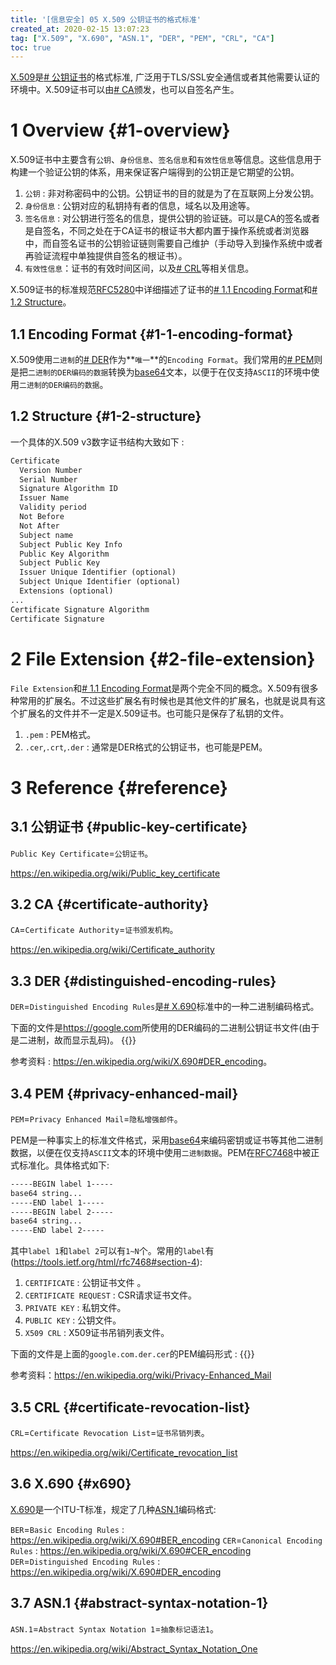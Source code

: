 ```yaml
---
title: '[信息安全] 05 X.509 公钥证书的格式标准'
created_at: 2020-02-15 13:07:23
tag: ["X.509", "X.690", "ASN.1", "DER", "PEM", "CRL", "CA"]
toc: true
---
```


[X.509][X.509]是[# 公钥证书](#public-key-certificate)的格式标准, 广泛用于TLS/SSL安全通信或者其他需要认证的环境中。X.509证书可以由[# CA](#certificate-authority)颁发，也可以自签名产生。

# 1 Overview {#1-overview}

X.509证书中主要含有`公钥`、`身份信息`、`签名信息`和`有效性信息`等信息。这些信息用于构建一个验证公钥的体系，用来保证客户端得到的公钥正是它期望的公钥。

1. `公钥` : 非对称密码中的公钥。公钥证书的目的就是为了在互联网上分发公钥。
2. `身份信息` : 公钥对应的私钥持有者的信息，域名以及用途等。
3. `签名信息` : 对公钥进行签名的信息，提供公钥的验证链。可以是CA的签名或者是自签名，不同之处在于CA证书的根证书大都内置于操作系统或者浏览器中，而自签名证书的公钥验证链则需要自己维护（手动导入到操作系统中或者再验证流程中单独提供自签名的根证书）。
4. `有效性信息`：证书的有效时间区间，以及[# CRL](#certificate-revocation-list)等相关信息。

X.509证书的标准规范[RFC5280][rfc5280]中详细描述了证书的[# 1.1 Encoding Format](#1-1-encoding-format)和[# 1.2 Structure](#1-2-structure)。


## 1.1 Encoding Format {#1-1-encoding-format}

X.509使用`二进制`的[# DER](#distinguished-encoding-rules)作为**`唯一`**的`Encoding Format`。我们常用的[# PEM](#privacy-enhanced-mail)则是把`二进制的DER编码的数据`转换为[base64][base64]文本，以便于在仅支持`ASCII`的环境中使用`二进制的DER编码的数据`。

## 1.2 Structure {#1-2-structure}

一个具体的X.509 v3数字证书结构大致如下 : 

```txt
Certificate
  Version Number
  Serial Number
  Signature Algorithm ID
  Issuer Name
  Validity period
  Not Before
  Not After
  Subject name
  Subject Public Key Info
  Public Key Algorithm
  Subject Public Key
  Issuer Unique Identifier (optional)
  Subject Unique Identifier (optional)
  Extensions (optional)
...
Certificate Signature Algorithm
Certificate Signature
```

# 2 File Extension {#2-file-extension}

`File Extension`和[# 1.1 Encoding Format](#1-1-encoding-format)是两个完全不同的概念。X.509有很多种常用的扩展名。不过这些扩展名有时候也是其他文件的扩展名，也就是说具有这个扩展名的文件并不一定是X.509证书。也可能只是保存了私钥的文件。

1. `.pem` : PEM格式。
2. `.cer`,`.crt`,`.der` : 通常是DER格式的公钥证书，也可能是PEM。

# 3 Reference {#reference}

## 3.1 公钥证书 {#public-key-certificate}

`Public Key Certificate`=`公钥证书`。

<https://en.wikipedia.org/wiki/Public_key_certificate>


## 3.2 CA {#certificate-authority}

`CA`=`Certificate Authority`=`证书颁发机构`。

<https://en.wikipedia.org/wiki/Certificate_authority>


## 3.3 DER {#distinguished-encoding-rules}

`DER`=`Distinguished Encoding Rules`是[# X.690](#x690)标准中的一种二进制编码格式。

下面的文件是<https://google.com>所使用的DER编码的二进制公钥证书文件(由于是二进制，故而显示乱码)。
{{<highlight-file file="google.com.der.cer" lang="txt">}}

参考资料 : <https://en.wikipedia.org/wiki/X.690#DER_encoding>。


## 3.4 PEM {#privacy-enhanced-mail}

`PEM`=`Privacy Enhanced Mail`=`隐私增强邮件`。

PEM是一种事实上的标准文件格式，采用[base64][base64]来编码密钥或证书等其他二进制数据，以便在仅支持`ASCII`文本的环境中使用`二进制数据`。PEM在[RFC7468][rfc7468]中被正式标准化。具体格式如下:

```txt
-----BEGIN label 1-----
base64 string...
-----END label 1-----
-----BEGIN label 2-----
base64 string...
-----END label 2-----
```

其中`label 1`和`label 2`可以有`1~N`个。常用的`label`有(<https://tools.ietf.org/html/rfc7468#section-4>):

1. `CERTIFICATE` : 公钥证书文件 。
2. `CERTIFICATE REQUEST` : CSR请求证书文件。
3. `PRIVATE KEY` : 私钥文件。
4. `PUBLIC KEY` : 公钥文件。
5. `X509 CRL` : X509证书吊销列表文件。

下面的文件是上面的`google.com.der.cer`的PEM编码形式 :
{{<highlight-file file="google.com.pem.cer" lang="txt">}}

参考资料：<https://en.wikipedia.org/wiki/Privacy-Enhanced_Mail>

## 3.5 CRL {#certificate-revocation-list}

`CRL`=`Certificate Revocation List`=`证书吊销列表`。

<https://en.wikipedia.org/wiki/Certificate_revocation_list>


## 3.6 X.690 {#x690}

[X.690][X.690]是一个ITU-T标准，规定了几种[ASN.1](#abstract-syntax-notation-1)编码格式:

`BER`=`Basic Encoding Rules` : <https://en.wikipedia.org/wiki/X.690#BER_encoding>
`CER`=`Canonical Encoding Rules` : <https://en.wikipedia.org/wiki/X.690#CER_encoding>
`DER`=`Distinguished Encoding Rules` : <https://en.wikipedia.org/wiki/X.690#DER_encoding>

## 3.7 ASN.1 {#abstract-syntax-notation-1}

`ASN.1`=`Abstract Syntax Notation 1`=`抽象标记语法1`。

<https://en.wikipedia.org/wiki/Abstract_Syntax_Notation_One>


[X.509]:<https://en.wikipedia.org/wiki/X.509>
[X.690]:<https://en.wikipedia.org/wiki/X.690>
[rfc5280]:<https://tools.ietf.org/html/rfc5280>
[rfc7468]:<https://tools.ietf.org/html/rfc7468>

[base64]:../01-cryptography-toolbox-1/#6-2-base64
